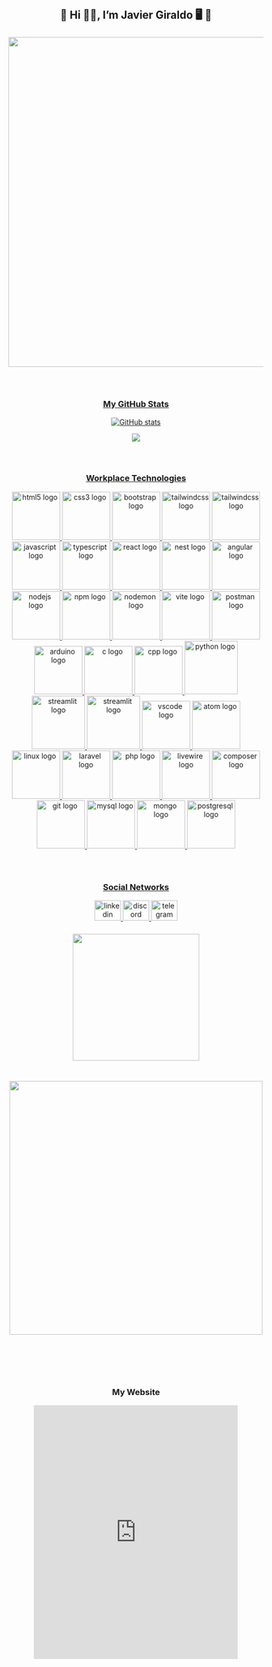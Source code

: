 ###

  <h2 align="center"> 💾 Hi 🙋‍♂️, I’m Javier Giraldo 🖥 🙌</h2>

###
<div align="center">
  <a href="https://drive.google.com/uc?export=view&id=1am8p5RmsqJkxrSlpBUm5SapSvKKaAgZh"><img src="https://drive.google.com/uc?export=view&id=1am8p5RmsqJkxrSlpBUm5SapSvKKaAgZh" style="width: 650px; max-width: 100%; height: auto" />
</div>
 
###
<br/>

<div align="center">
  <h3>My GitHub Stats</h3> 

![GitHub stats](https://github-readme-stats.vercel.app/api?username=javiergiraldo&count_private=true&show_icons=true&theme=radical)

![](https://github-readme-stats.vercel.app/api/top-langs/?username=javiergiraldo&layout=compact&count_private=true&show_icons=true&theme=radical)
</div>

###
<br/>

<div align="center">
    <div align="center">
      <h3>Workplace Technologies</h3>
    </div>

  <img src="https://cdn.jsdelivr.net/gh/devicons/devicon/icons/html5/html5-original.svg" height="95" width="95" alt="html5 logo"  />
  <img src="https://cdn.jsdelivr.net/gh/devicons/devicon/icons/css3/css3-original.svg" height="95" width="95" alt="css3 logo"  />
  <img src="https://cdn.jsdelivr.net/gh/devicons/devicon/icons/bootstrap/bootstrap-original.svg" height="95" width="95" alt="bootstrap logo"  />
  <img src="https://cdn.jsdelivr.net/gh/devicons/devicon/icons/tailwindcss/tailwindcss-original-wordmark.svg" height="95" width="95" alt="tailwindcss logo"  />  
  <img src="https://cdn.jsdelivr.net/gh/devicons/devicon@latest/icons/tailwindcss/tailwindcss-original.svg" height="95" width="95" alt="tailwindcss logo" />          
  <img src="https://cdn.jsdelivr.net/gh/devicons/devicon/icons/javascript/javascript-original.svg" height="95" width="95" alt="javascript logo"  />
  <img src="https://cdn.jsdelivr.net/gh/devicons/devicon/icons/typescript/typescript-original.svg" height="95" width="95" alt="typescript logo"  />
  <img src="https://cdn.jsdelivr.net/gh/devicons/devicon/icons/react/react-original.svg" height="95" width="95" alt="react logo"  />
  <img src="https://cdn.jsdelivr.net/gh/devicons/devicon@latest/icons/nestjs/nestjs-original.svg" height="95" width="95" alt="nest logo"   />
  <img src="https://cdn.jsdelivr.net/gh/devicons/devicon@latest/icons/angularjs/angularjs-original.svg" height="95" width="95" alt="angular logo" />
  <img src="https://cdn.jsdelivr.net/gh/devicons/devicon/icons/nodejs/nodejs-original.svg" height="95" width="95" alt="nodejs logo"  />
  <img src="https://cdn.jsdelivr.net/gh/devicons/devicon/icons/npm/npm-original-wordmark.svg" height="95" width="95" alt="npm logo"  />
  <img src="https://cdn.jsdelivr.net/gh/devicons/devicon@latest/icons/nodemon/nodemon-original.svg" height="95" width="95" alt="nodemon logo" />
  <img src="https://cdn.jsdelivr.net/gh/devicons/devicon@latest/icons/vitejs/vitejs-original.svg" height="95" width="95" alt="vite logo" />
  <img src="https://cdn.jsdelivr.net/gh/devicons/devicon@latest/icons/postman/postman-original.svg" height="95" width="95" alt="postman logo" />
  <img src="https://cdn.jsdelivr.net/gh/devicons/devicon/icons/arduino/arduino-original-wordmark.svg" width="95" height="95" alt="arduino logo" />
  <img src="https://cdn.jsdelivr.net/gh/devicons/devicon/icons/c/c-original.svg" height="95" width="95" alt="c logo"  />
  <img src="https://cdn.jsdelivr.net/gh/devicons/devicon@latest/icons/cplusplus/cplusplus-original.svg" height="95" width="95" alt="cpp logo" />
  <img src="https://cdn.jsdelivr.net/gh/devicons/devicon@latest/icons/python/python-original.svg" height="105" width="105" alt="python logo" />    
  <img src="https://cdn.jsdelivr.net/gh/devicons/devicon@latest/icons/streamlit/streamlit-original.svg" height="105" width="105" alt="streamlit logo"  />           
  <img src="https://cdn.jsdelivr.net/gh/devicons/devicon@latest/icons/streamlit/streamlit-plain-wordmark.svg" height="105" width="105" alt="streamlit logo" />
  <img src="https://cdn.jsdelivr.net/gh/devicons/devicon/icons/vscode/vscode-original.svg" height="95" width="95" alt="vscode logo"  />
  <img src="https://cdn.jsdelivr.net/gh/devicons/devicon/icons/atom/atom-original.svg" height="95" width="95" alt="atom logo"  />
  <img src="https://cdn.jsdelivr.net/gh/devicons/devicon@latest/icons/linux/linux-original.svg" height="95" width="95" alt="linux logo" />
  <img src="https://cdn.jsdelivr.net/gh/devicons/devicon@latest/icons/laravel/laravel-original.svg" height="95" width="95" alt="laravel logo" />            
  <img src="https://cdn.jsdelivr.net/gh/devicons/devicon/icons/php/php-original.svg" height="95" width="95" alt="php logo"  />
  <img src="https://cdn.jsdelivr.net/gh/devicons/devicon@latest/icons/livewire/livewire-original-wordmark.svg" height="95" width="95" alt="livewire logo" />
  <img src="https://cdn.jsdelivr.net/gh/devicons/devicon/icons/composer/composer-original.svg" height="95" width="95" alt="composer logo"  />
  <img src="https://cdn.jsdelivr.net/gh/devicons/devicon/icons/git/git-original.svg" height="95" width="95" alt="git logo"  />
  <img src="https://cdn.jsdelivr.net/gh/devicons/devicon/icons/mysql/mysql-original.svg" height="95" width="95" alt="mysql logo"  />
  <img src="https://cdn.jsdelivr.net/gh/devicons/devicon/icons/mongodb/mongodb-original-wordmark.svg" height="95" width="95" alt="mongo logo" />
  <img src="https://cdn.jsdelivr.net/gh/devicons/devicon@latest/icons/postgresql/postgresql-original-wordmark.svg" height="95" width="95" alt="postgresql logo" />
           
</div>

###
<br/>

<div align="center">
      <div align="center">
          <h3>Social Networks</h3>
      </div>

  <a href="https://www.linkedin.com/in/javier-andrey-giraldo-rivera-3477271a0/" target="_blank">
    <img src="https://raw.githubusercontent.com/maurodesouza/profile-readme-generator/master/src/assets/icons/social/linkedin/default.svg" width="52" height="40" alt="linkedin logo"  />
  </a>
  <a href="https://discord.com/@Kappac#5101" target="_blank">
    <img src="https://raw.githubusercontent.com/maurodesouza/profile-readme-generator/master/src/assets/icons/social/discord/default.svg" width="52" height="40" alt="discord logo"  />
  </a>
  <a href="https://t.me/JavierGiraldo" target="_blank">
    <img src="https://raw.githubusercontent.com/maurodesouza/profile-readme-generator/master/src/assets/icons/social/telegram/default.svg" width="52" height="40" alt="telegram logo"  />
  </a>
</div>

###

<div align="center">
  <img height="250" src="https://media.giphy.com/media/du3J3cXyzhj75IOgvA/giphy.gif"  />
</div>

###
<br/>

<div align="center">
  <img height="500" src="https://media.giphy.com/media/ES9cAJlcxblRESzOH1/giphy.gif"  />
</div>

###
<br/>

###
<br/>

<div align="center">
  <h3>My Website</h3>
  <iframe src="https://kappak.dev/" width="80%" height="500" frameborder="0" allowfullscreen></iframe>
</div>

###